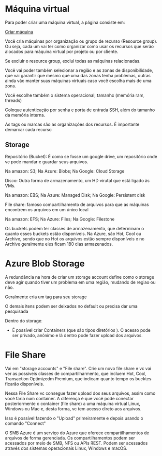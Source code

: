 
# Máquina virtual

Para poder criar uma máquina virtual, a página consiste em:

[Criar máquina](https://portal.azure.com/?quickstart=true#create/Microsoft.VirtualMachine-ARM) 

Você cria máquinas por organização ou grupo de recurso (Resource group). Ou seja, cada um vai ter como organizar como usar os recursos que serão alocados para máquina virtual por projeto ou por cliente.

Se excluir o resource group, exclui todas as máquinas relacionadas.

Você vai poder também selecionar a região e as zonas de disponibilidade, que vai garantir que mesmo que uma das zonas tenha problemas, outras ainda vão manter suas máquinas virtuais caso você escolha mais de uma zona.

Você escolhe também o sistema operacional, tamanho (memória ram, threads)

Coloque autenticação por senha e porta de entrada SSH, além do tamanho da memória interna.

As tags ou marcas são as organizações dos recursos. É importante demarcar cada recurso

## Storage

Repositório (Bucket): É como se fosse um google drive, um repositório onde vc pode mandar e guardar seus arquivos.

Na amazon: S3;
Na Azure: Blobs;
Na Google: Cloud Storage

Disco: Outra forma de armazenamento, um HD virutal que está ligado às VMs.

Na amazon: EBS;
Na Azure: Managed Disk;
Na Google: Persistent disk

File share: famoso compartilhamento de arquivos para que as máquinas encontrem os arquivos em um único local

Na amazon: EFS;
Na Azure: Files;
Na Google: Filestone

Os buckets podem ter classes de armazenamento, que determinam o quanto esses buckets estão disponíveis. Na Azure, são Hot, Cool ou Archive, sendo que no Hot os arquivos estão sempre disponíveis e no Archive geralmente eles ficam 180 dias armazenados.

# Azure Blob Storage

A redundância na hora de criar um storage account define como o storage deve agir quando tiver um problema em uma região, mudando de regiao ou não.

Geralmente cria um tag para seu storage

O demais itens podem ser deixados no default ou precisa dar uma pesquisada

Dentro do storage:

- É possível criar Containers (que são tipos diretórios ). O acesso pode ser privado, anônimo e lá dentro pode fazer upload dos arquivos. 

# File Share

Vai em "storage accounts" e "File share". Crie um novo file share e vc vai ver as possíveis classes de compartilharmento, que incluem Hot, Cool, Transaction Optimizedm Premium, que indicam quanto tempo os bucktes ficarão disponíveis. 

Nessa File Share vc consegue fazer upload dos seus arquivos, assim como você faria num container. A diferença é que você pode conectar posteriormente o container (file share) a uma máquina virtual Linux, Windows ou Mac e, desta forma, vc tem acesso direto aos arquivos. 

Isso é possível fazendo o "Upload" primeiramente e depois usando o comando "Connect"

O SMB Azure é um serviço do Azure que oferece compartilhamentos de arquivos de forma gerenciada. Os compartilhamentos podem ser acessados por meio de SMB, NFS ou APIs REST. Podem ser acessados através dos sistemas operacionais Linux, Windows e macOS.